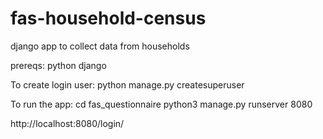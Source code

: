 # fas-household-census
django app to collect data from households

prereqs:
python
django

To create login user:
python manage.py createsuperuser

To run the app: 
cd fas_questionnaire
python3 manage.py runserver 8080

http://localhost:8080/login/
